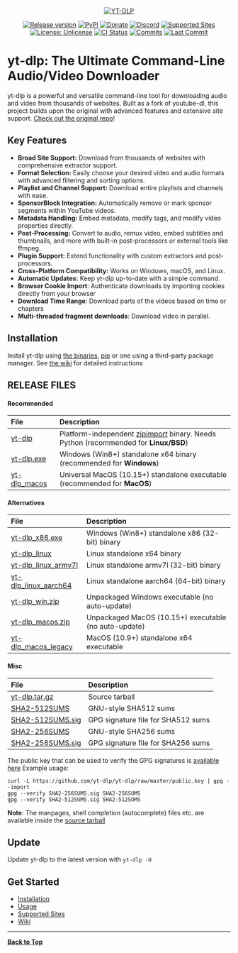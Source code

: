 <!-- MANPAGE: BEGIN EXCLUDED SECTION -->
<div align="center">

[![YT-DLP](https://raw.githubusercontent.com/yt-dlp/yt-dlp/master/.github/banner.svg)](#readme)

[![Release version](https://img.shields.io/github/v/release/yt-dlp/yt-dlp?color=brightgreen&label=Download&style=for-the-badge)](#installation "Installation")
[![PyPI](https://img.shields.io/badge/-PyPI-blue.svg?logo=pypi&labelColor=555555&style=for-the-badge)](https://pypi.org/project/yt-dlp "PyPI")
[![Donate](https://img.shields.io/badge/_-Donate-red.svg?logo=githubsponsors&labelColor=555555&style=for-the-badge)](Collaborators.md#collaborators "Donate")
[![Discord](https://img.shields.io/discord/807245652072857610?color=blue&labelColor=555555&label=&logo=discord&style=for-the-badge)](https://discord.gg/H5MNcFW63r "Discord")
[![Supported Sites](https://img.shields.io/badge/-Supported_Sites-brightgreen.svg?style=for-the-badge)](supportedsites.md "Supported Sites")
[![License: Unlicense](https://img.shields.io/badge/-Unlicense-blue.svg?style=for-the-badge)](LICENSE "License")
[![CI Status](https://img.shields.io/github/actions/workflow/status/yt-dlp/yt-dlp/core.yml?branch=master&label=Tests&style=for-the-badge)](https://github.com/yt-dlp/yt-dlp/actions "CI Status")
[![Commits](https://img.shields.io/github/commit-activity/m/yt-dlp/yt-dlp?label=commits&style=for-the-badge)](https://github.com/yt-dlp/yt-dlp/commits "Commit History")
[![Last Commit](https://img.shields.io/github/last-commit/yt-dlp/yt-dlp/master?label=&style=for-the-badge&display_timestamp=committer)](https://github.com/yt-dlp/yt-dlp/pulse/monthly "Last activity")

</div>
<!-- MANPAGE: END EXCLUDED SECTION -->

# yt-dlp: The Ultimate Command-Line Audio/Video Downloader

yt-dlp is a powerful and versatile command-line tool for downloading audio and video from thousands of websites.  Built as a fork of youtube-dl, this project builds upon the original with advanced features and extensive site support. [Check out the original repo](https://github.com/yt-dlp/yt-dlp)!

## Key Features

*   **Broad Site Support:** Download from thousands of websites with comprehensive extractor support.
*   **Format Selection:** Easily choose your desired video and audio formats with advanced filtering and sorting options.
*   **Playlist and Channel Support:** Download entire playlists and channels with ease.
*   **SponsorBlock Integration:** Automatically remove or mark sponsor segments within YouTube videos.
*   **Metadata Handling:**  Embed metadata, modify tags, and modify video properties directly.
*   **Post-Processing:** Convert to audio, remux video, embed subtitles and thumbnails, and more with built-in post-processors or external tools like ffmpeg.
*   **Plugin Support:** Extend functionality with custom extractors and post-processors.
*   **Cross-Platform Compatibility:** Works on Windows, macOS, and Linux.
*   **Automatic Updates:** Keep yt-dlp up-to-date with a simple command.
*   **Browser Cookie Import**: Authenticate downloads by importing cookies directly from your browser
*   **Download Time Range**: Download parts of the videos based on time or chapters
*   **Multi-threaded fragment downloads**: Download video in parallel.

## Installation

Install yt-dlp using [the binaries](#release-files), [pip](https://pypi.org/project/yt-dlp) or one using a third-party package manager. See [the wiki](https://github.com/yt-dlp/yt-dlp/wiki/Installation) for detailed instructions

<!-- MANPAGE: BEGIN EXCLUDED SECTION -->
## RELEASE FILES

#### Recommended

File|Description
:---|:---
[yt-dlp](https://github.com/yt-dlp/yt-dlp/releases/latest/download/yt-dlp)|Platform-independent [zipimport](https://docs.python.org/3/library/zipimport.html) binary. Needs Python (recommended for **Linux/BSD**)
[yt-dlp.exe](https://github.com/yt-dlp/yt-dlp/releases/latest/download/yt-dlp.exe)|Windows (Win8+) standalone x64 binary (recommended for **Windows**)
[yt-dlp_macos](https://github.com/yt-dlp/yt-dlp/releases/latest/download/yt-dlp_macos)|Universal MacOS (10.15+) standalone executable (recommended for **MacOS**)

#### Alternatives

File|Description
:---|:---
[yt-dlp_x86.exe](https://github.com/yt-dlp/yt-dlp/releases/latest/download/yt-dlp_x86.exe)|Windows (Win8+) standalone x86 (32-bit) binary
[yt-dlp_linux](https://github.com/yt-dlp/yt-dlp/releases/latest/download/yt-dlp_linux)|Linux standalone x64 binary
[yt-dlp_linux_armv7l](https://github.com/yt-dlp/yt-dlp/releases/latest/download/yt-dlp_linux_armv7l)|Linux standalone armv7l (32-bit) binary
[yt-dlp_linux_aarch64](https://github.com/yt-dlp/yt-dlp/releases/latest/download/yt-dlp_linux_aarch64)|Linux standalone aarch64 (64-bit) binary
[yt-dlp_win.zip](https://github.com/yt-dlp/yt-dlp/releases/latest/download/yt-dlp_win.zip)|Unpackaged Windows executable (no auto-update)
[yt-dlp_macos.zip](https://github.com/yt-dlp/yt-dlp/releases/latest/download/yt-dlp_macos.zip)|Unpackaged MacOS (10.15+) executable (no auto-update)
[yt-dlp_macos_legacy](https://github.com/yt-dlp/yt-dlp/releases/latest/download/yt-dlp_macos_legacy)|MacOS (10.9+) standalone x64 executable

#### Misc

File|Description
:---|:---
[yt-dlp.tar.gz](https://github.com/yt-dlp/yt-dlp/releases/latest/download/yt-dlp.tar.gz)|Source tarball
[SHA2-512SUMS](https://github.com/yt-dlp/yt-dlp/releases/latest/download/SHA2-512SUMS)|GNU-style SHA512 sums
[SHA2-512SUMS.sig](https://github.com/yt-dlp/yt-dlp/releases/latest/download/SHA2-512SUMS.sig)|GPG signature file for SHA512 sums
[SHA2-256SUMS](https://github.com/yt-dlp/yt-dlp/releases/latest/download/SHA2-256SUMS)|GNU-style SHA256 sums
[SHA2-256SUMS.sig](https://github.com/yt-dlp/yt-dlp/releases/latest/download/SHA2-256SUMS.sig)|GPG signature file for SHA256 sums

The public key that can be used to verify the GPG signatures is [available here](https://github.com/yt-dlp/yt-dlp/blob/master/public.key)
Example usage:
```
curl -L https://github.com/yt-dlp/yt-dlp/raw/master/public.key | gpg --import
gpg --verify SHA2-256SUMS.sig SHA2-256SUMS
gpg --verify SHA2-512SUMS.sig SHA2-512SUMS
```
<!-- MANPAGE: END EXCLUDED SECTION -->

**Note**: The manpages, shell completion (autocomplete) files etc. are available inside the [source tarball](https://github.com/yt-dlp/yt-dlp/releases/latest/download/yt-dlp.tar.gz)

## Update

Update yt-dlp to the latest version with `yt-dlp -U`

## Get Started

*   [Installation](https://github.com/yt-dlp/yt-dlp/wiki/Installation)
*   [Usage](https://github.com/yt-dlp/yt-dlp#usage-and-options)
*   [Supported Sites](supportedsites.md)
*   [Wiki](https://github.com/yt-dlp/yt-dlp/wiki)

---

**[Back to Top](#readme)**